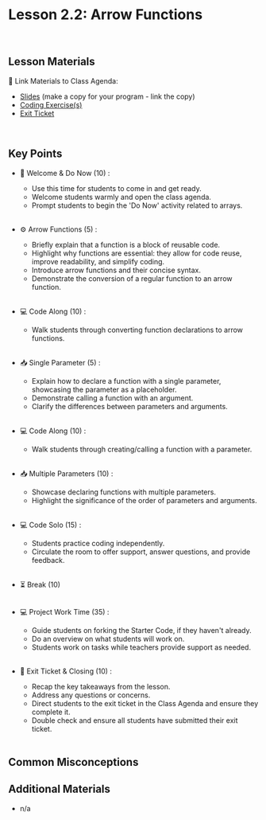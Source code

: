 # Lesson 2.2: Arrow Functions

<br>

## Lesson Materials

📖 Link Materials to Class Agenda:
- [Slides](https://docs.google.com/presentation/d/14_idjCx9WDFafzBhTa9bBeWMfUJc6Nl83vIGno3tgOg/edit?usp=sharing) (make a copy for your program - link the copy)
- [Coding Exercise(s)](https://github.com/itscodenation/flw1-u2l2-23-24-student-exercises)
- [Exit Ticket](https://forms.gle/VADy1X9eTczwvgpG9)

<br>

## Key Points

- 👋 Welcome & Do Now (10) :
  - Use this time for students to come in and get ready.
  - Welcome students warmly and open the class agenda.
  - Prompt students to begin the 'Do Now' activity related to arrays.<br><br>
  
- ⚙️ Arrow Functions (5) :
  - Briefly explain that a function is a block of reusable code.
  - Highlight why functions are essential: they allow for code reuse, improve readability, and simplify coding.
  - Introduce arrow functions and their concise syntax.
  - Demonstrate the conversion of a regular function to an arrow function.<br><br>

- 💻 Code Along (10) :
  - Walk students through converting function declarations to arrow functions.<br><br>

- 📥 Single Parameter (5) :
  - Explain how to declare a function with a single parameter, showcasing the parameter as a placeholder.
  - Demonstrate calling a function with an argument.
  - Clarify the differences between parameters and arguments.<br><br>

- 💻 Code Along (10) :
  - Walk students through creating/calling a function with a parameter.<br><br>

- 📥 Multiple Parameters (10) :
  - Showcase declaring functions with multiple parameters.
  - Highlight the significance of the order of parameters and arguments.<br><br>

- 💻 Code Solo (15) :
  - Students practice coding independently.
  - Circulate the room to offer support, answer questions, and provide feedback.<br><br>

- ⏳ Break (10) <br><br>

- 💻 Project Work Time (35) :
  - Guide students on forking the Starter Code, if they haven't already.
  - Do an overview on what students will work on.
  - Students work on tasks while teachers provide support as needed.<br><br>

- 👋 Exit Ticket & Closing (10) :
  - Recap the key takeaways from the lesson.
  - Address any questions or concerns.
  - Direct students to the exit ticket in the Class Agenda and ensure they complete it.
  - Double check and ensure all students have submitted their exit ticket.<br><br>
  

## Common Misconceptions


## Additional Materials
- n/a
